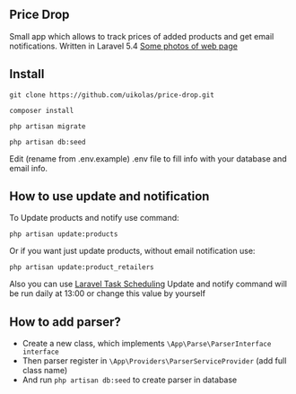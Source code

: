 ## Price Drop

Small app which allows to track prices of added products and get email notifications. Written in Laravel 5.4
[Some photos of web page](public/images)

## Install

    git clone https://github.com/uikolas/price-drop.git

    composer install

    php artisan migrate

    php artisan db:seed

Edit (rename from .env.example) .env file to fill info with your database and email info.

## How to use update and notification
To Update products and notify use command:

    php artisan update:products

Or if you want just update products, without email notification use:

    php artisan update:product_retailers

Also you can use [Laravel Task Scheduling](https://laravel.com/docs/5.4/scheduling)
Update and notify command will be run daily at 13:00 or change this value by yourself

## How to add parser?

* Create a new class, which implements `\App\Parse\ParserInterface interface`
* Then parser register in `\App\Providers\ParserServiceProvider` (add full class name)
* And run `php artisan db:seed` to create parser in database